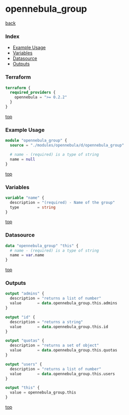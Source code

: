 # opennebula_group

[back](../opennebula.md)

### Index

- [Example Usage](#example-usage)
- [Variables](#variables)
- [Datasource](#datasource)
- [Outputs](#outputs)

### Terraform

```terraform
terraform {
  required_providers {
    opennebula = ">= 0.2.2"
  }
}
```

[top](#index)

### Example Usage

```terraform
module "opennebula_group" {
  source = "./modules/opennebula/d/opennebula_group"

  # name - (required) is a type of string
  name = null
}
```

[top](#index)

### Variables

```terraform
variable "name" {
  description = "(required) - Name of the group"
  type        = string
}
```

[top](#index)

### Datasource

```terraform
data "opennebula_group" "this" {
  # name - (required) is a type of string
  name = var.name
}
```

[top](#index)

### Outputs

```terraform
output "admins" {
  description = "returns a list of number"
  value       = data.opennebula_group.this.admins
}

output "id" {
  description = "returns a string"
  value       = data.opennebula_group.this.id
}

output "quotas" {
  description = "returns a set of object"
  value       = data.opennebula_group.this.quotas
}

output "users" {
  description = "returns a list of number"
  value       = data.opennebula_group.this.users
}

output "this" {
  value = opennebula_group.this
}
```

[top](#index)